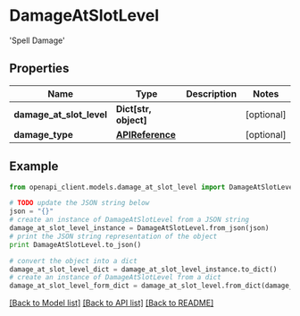 # DamageAtSlotLevel

'Spell Damage' 

## Properties
Name | Type | Description | Notes
------------ | ------------- | ------------- | -------------
**damage_at_slot_level** | **Dict[str, object]** |  | [optional] 
**damage_type** | [**APIReference**](APIReference.md) |  | [optional] 

## Example

```python
from openapi_client.models.damage_at_slot_level import DamageAtSlotLevel

# TODO update the JSON string below
json = "{}"
# create an instance of DamageAtSlotLevel from a JSON string
damage_at_slot_level_instance = DamageAtSlotLevel.from_json(json)
# print the JSON string representation of the object
print DamageAtSlotLevel.to_json()

# convert the object into a dict
damage_at_slot_level_dict = damage_at_slot_level_instance.to_dict()
# create an instance of DamageAtSlotLevel from a dict
damage_at_slot_level_form_dict = damage_at_slot_level.from_dict(damage_at_slot_level_dict)
```
[[Back to Model list]](../README.md#documentation-for-models) [[Back to API list]](../README.md#documentation-for-api-endpoints) [[Back to README]](../README.md)


